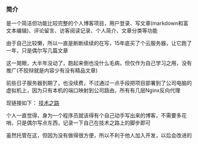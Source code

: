 ### 简介

是一个简洁但功能比较完整的个人博客项目，用户登录、写文章(markdown和富文本编辑)、评论留言、访客阅读记录、个人简介、文章分类等功能

由于自己比较懒，所以一直是断断续续的在写，15年底买了个云服务器，让它跑了一年，只是偶尔写几篇文章

这一晃眼，大半年没动了，跑起来倒也没什么毛病，但仅作为自己学习之用，没有推广(不狡辩就是内容少有没有精品文章)

前些日子服务器到期了，也没续费，不过通过一点手段把项目部署到了公司电脑的虚拟机上，因为只有本机的端口映射到公司路由，所有有几层Nginx反向代理

现链接如下：
[技术之路](http://www.techeffic.com)

个人一直觉得，身为一个程序员就该得有个自己动手写出来的博客，不需要多花哨，只是偶尔写点东西，记录一下自己在技术之路上的脚步即可

虽然托管在这，但因为没有做得很方便，所以不利于他人加入开发，以后会改进的
